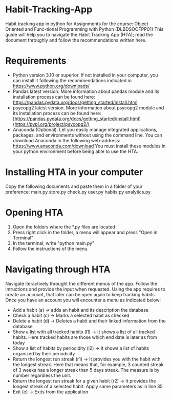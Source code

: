 # Habit-Tracking-App
Habit tracking app in python for Assignments for the course: Object Oriented and Func-tional Programming with Python (DLBDSOOFPP01)
This guide will help you to navigate the Habit Tracking App (HTA); read the document throughly and follow the recommendations written here.

# Requirements
- Python version 3.10 or superior. If not installed in your computer, you can install it following the recommendations indicated in https://www.python.org/downloads/
- Pandas latest version. More information about pandas module and its installation process can be found here: https://pandas.pydata.org/docs/getting_started/install.html
- psycopg2 latest version. More information about psycopg2 module and its installation process can be found here: [https://pandas.pydata.org/docs/getting_started/install.html](https://pypi.org/project/psycopg2/)
- Anaconda (Optional). Let you easily manage integrated applications, packages, and environments without using the command line. You can download Anaconda in the following web-address: https://www.anaconda.com/download
You must install these modules in your python environment before being able to use the HTA.

# Installing HTA in your computer
Copy the following documents and paste them in a folder of your preference:
main.py
store.py
check.py
user.py
habits.py
analytics.py

# Opening HTA
1. Open the folders where the *.py files are located
2. Press right click in the folder, a menu will appear and press "Open in Terminal"
3. In the terminal, write "python main.py"
4. Follow the instructions of the menu.

# Navigating through HTA
Navigate iteractively throught the different menus of the app. Follow the intructions and provide the input when requested.
Using the app requires to create an account, that later can be open again to keep tracking habits. Once you have an account you will encounter a menu as indicated below:
- Add a habit (a) -> adds an habit and its description the database
- Check a habit (c) -> Marks a selected habit as checked
- Delete a habit (d) -> Deletes a habit and their linked information from the database
- Show a list with all tracked habits (l1) -> It shows a list of all tracked habits. Here tracked habits are those which end date is later as from today
- Show a list of habits by periocidity (l2) -> It shows a list of habits organized by their periodicity
- Return the longest run streak (r1) -> It provides you with the habit with the longest streak. Here that means that, for example, 3 counted streak of 3 weeks has a longer streak than 5 days streak. The measure is by number regardless the unit.
- Return the longest run streak for a given habit (r2) -> It provides the longest streak of a selected habit. Apply same parameters as in line 35.
- Exit (e) -> Exits from the application
